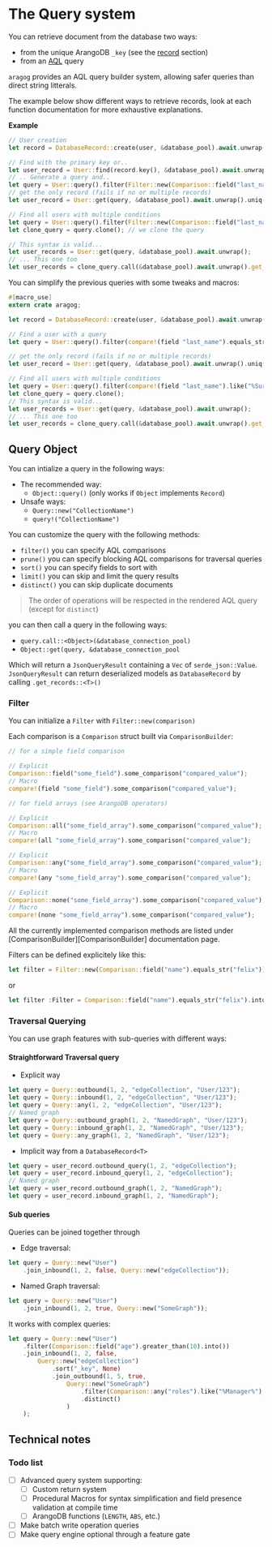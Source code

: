 # The Query system

You can retrieve document from the database two ways:
- from the unique ArangoDB `_key` (see the [record](./record.md) section)
- from an [AQL](https://www.arangodb.com/docs/stable/aql/index.html) query

`aragog` provides an AQL query builder system, allowing safer queries than direct string litterals.

The example below show different ways to retrieve records, look at each function documentation for more exhaustive explanations.

**Example**
 ```rust
 // User creation
 let record = DatabaseRecord::create(user, &database_pool).await.unwrap();

 // Find with the primary key or..
 let user_record = User::find(record.key(), &database_pool).await.unwrap();
 // .. Generate a query and..
 let query = User::query().filter(Filter::new(Comparison::field("last_name").equals_str("Surcouf")).and(Comparison::field("age").greater_than(15)));
 // get the only record (fails if no or multiple records)
 let user_record = User::get(query, &database_pool).await.unwrap().uniq().unwrap();

 // Find all users with multiple conditions
 let query = User::query().filter(Filter::new(Comparison::field("last_name").like("%Surc%")).and(Comparison::field("age").in_array(&[15,16,17,18])));
 let clone_query = query.clone(); // we clone the query

 // This syntax is valid...
 let user_records = User::get(query, &database_pool).await.unwrap();
 // ... This one too
 let user_records = clone_query.call(&database_pool).await.unwrap().get_records::<User>();
 ```
You can simplify the previous queries with some tweaks and macros:
 ```rust
 #[macro_use]
 extern crate aragog;

 let record = DatabaseRecord::create(user, &database_pool).await.unwrap();

 // Find a user with a query
 let query = User::query().filter(compare!(field "last_name").equals_str("Surcouf").and(compare!(field "age").greater_than(15)));

 // get the only record (fails if no or multiple records)
 let user_record = User::get(query, &database_pool).await.unwrap().uniq().unwrap();

 // Find all users with multiple conditions
 let query = User::query().filter(compare!(field "last_name").like("%Surc%").and(compare!(field "age").in_array(&[15,16,17,18])));
 let clone_query = query.clone();
 // This syntax is valid...
 let user_records = User::get(query, &database_pool).await.unwrap();
 // ... This one too
 let user_records = clone_query.call(&database_pool).await.unwrap().get_records::<User>();
 ```

## Query Object

You can intialize a query in the following ways:
- The recommended way:
    * `Object::query()` (only works if `Object` implements `Record`)
- Unsafe ways:
    * `Query::new("CollectionName")`
    * `query!("CollectionName")`

You can customize the query with the following methods:
* `filter()` you can specify AQL comparisons
* `prune()` you can specify blocking AQL comparisons for traversal queries
* `sort()` you can specify fields to sort with
* `limit()` you can skip and limit the query results
* `distinct()` you can skip duplicate documents
> The order of operations will be respected in the rendered AQL query (except for `distinct`)

you can then call a query in the following ways:
* `query.call::<Object>(&database_connection_pool)`
* `Object::get(query, &database_connection_pool`

Which will return a `JsonQueryResult` containing a `Vec` of `serde_json::Value`.
`JsonQueryResult` can return deserialized models as `DatabaseRecord` by calling `.get_records::<T>()`

### Filter

You can initialize a `Filter` with `Filter::new(comparison)`

Each comparison is a `Comparison` struct built via `ComparisonBuilder`:
 ```rust
 // for a simple field comparison

 // Explicit
 Comparison::field("some_field").some_comparison("compared_value");
 // Macro
 compare!(field "some_field").some_comparison("compared_value");

 // for field arrays (see ArangoDB operators)

 // Explicit
 Comparison::all("some_field_array").some_comparison("compared_value");
 // Macro
 compare!(all "some_field_array").some_comparison("compared_value");

 // Explicit
 Comparison::any("some_field_array").some_comparison("compared_value");
 // Macro
 compare!(any "some_field_array").some_comparison("compared_value");

 // Explicit
 Comparison::none("some_field_array").some_comparison("compared_value");
 // Macro
 compare!(none "some_field_array").some_comparison("compared_value");
 ```
All the currently implemented comparison methods are listed under [ComparisonBuilder][ComparisonBuilder] documentation page.

Filters can be defined explicitely like this:

 ```rust
 let filter = Filter::new(Comparison::field("name").equals_str("felix"));
 ```

or

 ```rust
 let filter :Filter = Comparison::field("name").equals_str("felix").into();
 ```

### Traversal Querying

You can use graph features with sub-queries with different ways:

#### Straightforward Traversal query

* Explicit way
 ```rust
 let query = Query::outbound(1, 2, "edgeCollection", "User/123");
 let query = Query::inbound(1, 2, "edgeCollection", "User/123");
 let query = Query::any(1, 2, "edgeCollection", "User/123");
 // Named graph
 let query = Query::outbound_graph(1, 2, "NamedGraph", "User/123");
 let query = Query::inbound_graph(1, 2, "NamedGraph", "User/123");
 let query = Query::any_graph(1, 2, "NamedGraph", "User/123");
 ```

* Implicit way from a `DatabaseRecord<T>`

 ```rust
 let query = user_record.outbound_query(1, 2, "edgeCollection");
 let query = user_record.inbound_query(1, 2, "edgeCollection");
 // Named graph
 let query = user_record.outbound_graph(1, 2, "NamedGraph");
 let query = user_record.inbound_graph(1, 2, "NamedGraph");
 ```

#### Sub queries

Queries can be joined together through
* Edge traversal:

 ```rust
 let query = Query::new("User")
     .join_inbound(1, 2, false, Query::new("edgeCollection"));
 ```

* Named Graph traversal:

 ```rust
 let query = Query::new("User")
     .join_inbound(1, 2, true, Query::new("SomeGraph"));
 ```

It works with complex queries:

 ```rust
 let query = Query::new("User")
     .filter(Comparison::field("age").greater_than(10).into())
     .join_inbound(1, 2, false,
         Query::new("edgeCollection")
             .sort("_key", None)
             .join_outbound(1, 5, true,
                 Query::new("SomeGraph")
                     .filter(Comparison::any("roles").like("%Manager%").into())
                     .distinct()
                 )
     );
 ```

## Technical notes

### Todo list

- [ ] Advanced query system supporting:
  - [ ] Custom return system
  - [ ] Procedural Macros for syntax simplification and field presence validation at compile time
  - [ ] ArangoDB functions (`LENGTH`, `ABS`, etc.)
- [ ] Make batch write operation queries
- [ ] Make query engine optional through a feature gate